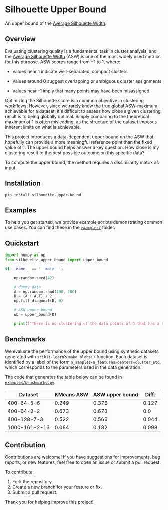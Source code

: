 # Silhouette Upper Bound
An upper bound of the [Average Silhouette Width](https://en.wikipedia.org/wiki/Silhouette_(clustering)).

## Overview
Evaluating clustering quality is a fundamental task in cluster analysis, and the
[Average Silhouette Width](https://en.wikipedia.org/wiki/Silhouette_(clustering)) (ASW) is one of the most widely used metrics for this purpose. ASW scores range from $-1$ to $1$, where:

* Values near 1 indicate well-separated, compact clusters

* Values around 0 suggest overlapping or ambiguous cluster assignments

* Values near -1 imply that many points may have been misassigned

Optimizing the Silhouette score is a common objective in clustering workflows. However, since we rarely know the true global ASW-maximum achievable for a dataset, it's difficult to assess how close a given clustering result is to being globally optimal. Simply comparing to the theoretical maximum of 1 is often misleading, as the structure of the dataset imposes inherent limits on what is achievable.

This project introduces a data-dependent upper bound on the ASW that hopefully can provide a more meaningful reference point than the fixed value of 1. The upper bound helps answer a key question: How close is my clustering result to the best possible outcome on this specific data?

To compute the upper bound, the method requires a dissimilarity matrix as input.

## Installation
```
pip install silhouette-upper-bound
```

## Examples

To help you get started, we provide example scripts demonstrating common use cases.
You can find these in the [`examples/`](./examples) folder.

## Quickstart
```python
import numpy as np
from silhouette_upper_bound import upper_bound

if __name__ == '__main__':

    np.random.seed(42)

    # dummy data
    A = np.random.rand(100, 100)
    D = (A + A.T) / 2
    np.fill_diagonal(D, 0)

    # ASW upper bound
    ub = upper_bound(D)

    print(f"There is no clustering of the data points of D that has a higher Silhouette score than {ub}.")
```

## Benchmarks

We evaluate the performance of the upper bound using synthetic datasets generated with `scikit-learn`’s `make_blobs()` function. Each dataset is identified by a label of the form `n_samples`-`n_features`-`centers`-`cluster_std`, which corresponds to the parameters used in the data generation.

The code that generates the table below can be found in 
[`examples/benchmarks.py`](./examples/benchmarks.py).

| Dataset | KMeans ASW | ASW upper bound | Diff. |
| --- | --- | --- | --- |
| 400-64-5-6 | 0.249 | 0.376 | 0.127 |
| 400-64-2-2 | 0.673 | 0.673 | 0.0 |
| 400-128-7-3 | 0.522 | 0.566 | 0.044 |
| 1000-161-2-13 | 0.084 | 0.182 | 0.098 |

## Contribution

Contributions are welcome! If you have suggestions for improvements, bug reports, or new features, feel free to open an issue or submit a pull request.

To contribute:

1. Fork the repository.
2. Create a new branch for your feature or fix.
3. Submit a pull request.

Thank you for helping improve this project!